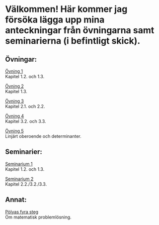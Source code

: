 # Välkommen! Här kommer jag försöka lägga upp mina anteckningar från övningarna samt seminarierna (i befintligt skick).
## Övningar:
<a href="https://github.com/jonascon/jonascon.github.io/blob/master/%C3%96vning%201.pdf">Övning 1</a> <br/> 
Kapitel 1.2. och 1.3.

<a href="https://github.com/jonascon/jonascon.github.io/blob/master/%C3%96vning%202.pdf">Övning 2</a> <br/> 
Kapitel 1.3.


<a href="https://github.com/jonascon/jonascon.github.io/blob/master/%C3%96vning%203.pdf">Övning 3</a> <br/> 
Kapitel 2.1. och 2.2.


<a href="https://github.com/jonascon/jonascon.github.io/blob/master/%C3%96vning%204.pdf">Övning 4</a> <br/> 
Kapitel 3.2. och 3.3.


<a href="https://github.com/jonascon/jonascon.github.io/blob/master/%C3%96vning%205.pdf">Övning 5</a> <br/> 
Linjärt oberoende och determinanter.



## Seminarier: 
<a href="https://github.com/jonascon/jonascon.github.io/blob/master/Seminarie%201.pdf">Seminarium 1</a> <br/> 
Kapitel 1.2. och 1.3.

<a href="https://github.com/jonascon/jonascon.github.io/blob/master/Seminarium%202.pdf">Seminarium 2</a> <br/> 
Kapitel 2.2./3.2./3.3.



## Annat:
 
<a href="https://github.com/jonascon/jonascon.github.io/blob/master/Polya.pdf">Pòlyas fyra steg</a> <br/> 
Om matematisk problemlösning.
